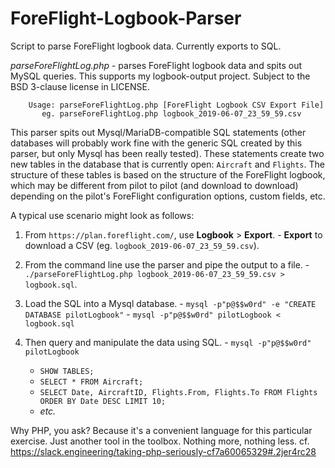 # ForeFlight-Logbook-Parser
Script to parse ForeFlight logbook data. Currently exports to SQL.

*parseForeFlightLog.php* - parses ForeFlight logbook data and spits out
      MySQL queries. This supports my logbook-output project. Subject to
      the BSD 3-clause license in LICENSE.

```
    Usage: parseForeFlightLog.php [ForeFlight Logbook CSV Export File]
       eg. parseForeFlightLog.php logbook_2019-06-07_23_59_59.csv
```

This parser spits out Mysql/MariaDB-compatible SQL statements (other databases
will probably work fine with the generic SQL created by this parser, but only
Mysql has been really tested). These statements create two new tables in the
database that is currently open: `Aircraft` and `Flights`. The structure of
these tables is based on the structure of the ForeFlight logbook, which may be
different from pilot to pilot (and download to download) depending on the
pilot's ForeFlight configuration options, custom fields, etc.

A typical use scenario might look as follows:

  1. From `https://plan.foreflight.com/`, use **Logbook** > **Export**.
    - **Export** to download a CSV (eg. `logbook_2019-06-07_23_59_59.csv`).

  2. From the command line use the parser and pipe the output to a file.
    - `./parseForeFlightLog.php logbook_2019-06-07_23_59_59.csv > logbook.sql`.

  3. Load the SQL into a Mysql database.
    - `mysql -p"p@$$w0rd" -e "CREATE DATABASE pilotLogbook"`
    - `mysql -p"p@$$w0rd" pilotLogbook < logbook.sql`

  4. Then query and manipulate the data using SQL.
    - `mysql -p"p@$$w0rd" pilotLogbook`
      - `SHOW TABLES;`
      - `SELECT * FROM Aircraft;`
      - `SELECT Date, AircraftID, Flights.From, Flights.To FROM Flights ORDER BY Date DESC LIMIT 10;`
      - _etc._

Why PHP, you ask? Because it's a convenient language for this particular
exercise. Just another tool in the toolbox. Nothing more, nothing less.
cf. <https://slack.engineering/taking-php-seriously-cf7a60065329#.2jer4rc28>
